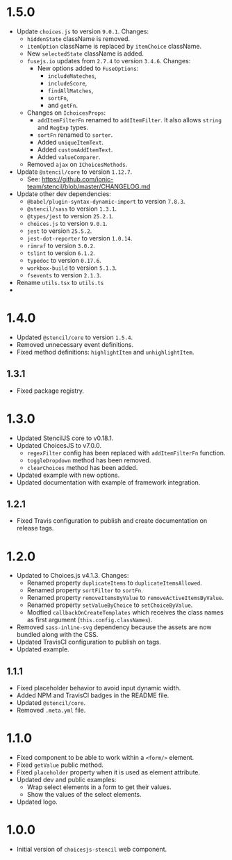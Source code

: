 # 1.5.0

- Update `choices.js` to version `9.0.1`. Changes:
  - `hiddenState` className is removed.
  - `itemOption` className is replaced by `itemChoice` className.
  - New `selectedState` className is added.
  - `fusejs.io` updates from `2.7.4` to version `3.4.6`. Changes:
    - New options added to `FuseOptions`:
      - `includeMateches`,
      - `includeScore`,
      - `findAllMatches`,
      - `sortFn`,
      - and `getFn`.
  - Changes on `IchoicesProps`:
    - `addItemFilterFn` renamed to `addItemFilter`. It also allows `string` and `RegExp` types.
    - `sortFn` renamed to `sorter`.
    - Added `uniqueItemText`.
    - Added `customAddItemText`.
    - Added `valueComparer`.
  - Removed `ajax` on `IChoicesMethods`.
- Update `@stencil/core` to version `1.12.7`.
  - See: https://github.com/ionic-team/stencil/blob/master/CHANGELOG.md
- Update other dev dependencies:
  - `@babel/plugin-syntax-dynamic-import` to version `7.8.3`.
  - `@stencil/sass` to version `1.3.1`.
  - `@types/jest` to version `25.2.1`.
  - `choices.js` to version `9.0.1`.
  - `jest` to version `25.5.2`.
  - `jest-dot-reporter` to version `1.0.14`.
  - `rimraf` to version `3.0.2`.
  - `tslint` to version `6.1.2`.
  - `typedoc` to version `0.17.6`.
  - `workbox-build` to version `5.1.3`.
  - `fsevents` to version `2.1.3`. 
- Rename `utils.tsx` to `utils.ts`
- 

# 1.4.0

- Updated `@stencil/core` to version `1.5.4`.
- Removed unnecessary event definitions.
- Fixed method definitions: `highlightItem` and `unhighlightItem`.

## 1.3.1

- Fixed package registry.

# 1.3.0

- Updated StencilJS core to v0.18.1.
- Updated ChoicesJS to v7.0.0.
  - `regexFilter` config has been replaced with `addItemFilterFn` function.
  - `toggleDropdown` method has been removed.
  - `clearChoices` method has been added.
- Updated example with new options.
- Updated documentation with example of framework integration.

## 1.2.1

- Fixed Travis configuration to publish and create documentation on release tags.

# 1.2.0

- Updated to Choices.js v4.1.3. Changes:
  - Renamed property `duplicateItems` to `duplicateItemsAllowed`.
  - Renamed property `sortFilter` to `sortFn`.
  - Renamed property `removeItemsByValue` to `removeActiveItemsByValue`.
  - Renamed property `setValueByChoice` to `setChoiceByValue`.
  - Modfied `callbackOnCreateTemplates` which receives the class names as first argument (`this.config.classNames`).
- Removed `sass-inline-svg` dependency because the assets are now bundled along with the CSS.
- Updated TravisCI configuration to publish on tags.
- Updated example.

## 1.1.1

- Fixed placeholder behavior to avoid input dynamic width.
- Added NPM and TravisCI badges in the README file.
- Updated `@stencil/core`.
- Removed `.meta.yml` file.

# 1.1.0

- Fixed component to be able to work within a `<form/>` element.
- Fixed `getValue` public method.
- Fixed `placeholder` property when it is used as element attribute.
- Updated dev and public examples:
  - Wrap select elements in a form to get their values.
  - Show the values of the select elements.
- Updated logo.

# 1.0.0

- Initial version of `choicesjs-stencil` web component.
